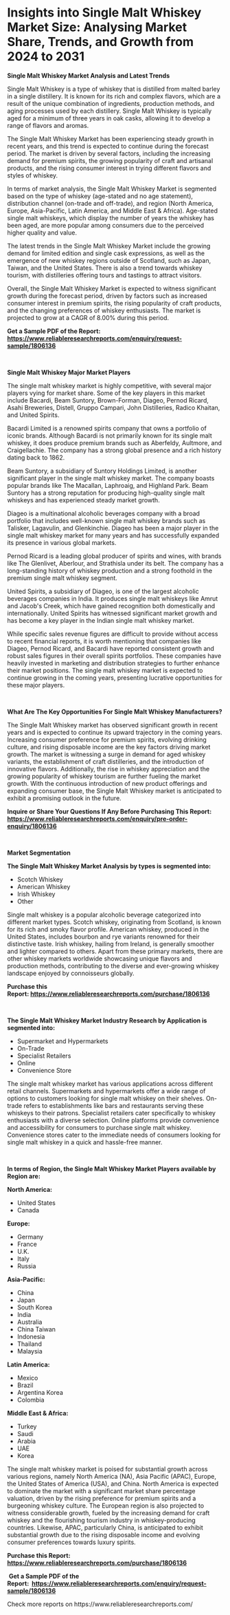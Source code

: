 <p><h1>Insights into Single Malt Whiskey Market Size: Analysing Market Share, Trends, and Growth from 2024 to 2031</h1></p><p><strong>Single Malt Whiskey Market Analysis and Latest Trends</strong></p>
<p><p>Single Malt Whiskey is a type of whiskey that is distilled from malted barley in a single distillery. It is known for its rich and complex flavors, which are a result of the unique combination of ingredients, production methods, and aging processes used by each distillery. Single Malt Whiskey is typically aged for a minimum of three years in oak casks, allowing it to develop a range of flavors and aromas.</p><p>The Single Malt Whiskey Market has been experiencing steady growth in recent years, and this trend is expected to continue during the forecast period. The market is driven by several factors, including the increasing demand for premium spirits, the growing popularity of craft and artisanal products, and the rising consumer interest in trying different flavors and styles of whiskey.</p><p>In terms of market analysis, the Single Malt Whiskey Market is segmented based on the type of whiskey (age-stated and no age statement), distribution channel (on-trade and off-trade), and region (North America, Europe, Asia-Pacific, Latin America, and Middle East & Africa). Age-stated single malt whiskeys, which display the number of years the whiskey has been aged, are more popular among consumers due to the perceived higher quality and value.</p><p>The latest trends in the Single Malt Whiskey Market include the growing demand for limited edition and single cask expressions, as well as the emergence of new whiskey regions outside of Scotland, such as Japan, Taiwan, and the United States. There is also a trend towards whiskey tourism, with distilleries offering tours and tastings to attract visitors.</p><p>Overall, the Single Malt Whiskey Market is expected to witness significant growth during the forecast period, driven by factors such as increased consumer interest in premium spirits, the rising popularity of craft products, and the changing preferences of whiskey enthusiasts. The market is projected to grow at a CAGR of 8.00% during this period.</p></p>
<p><strong>Get a Sample PDF of the Report:&nbsp; <a href="https://www.reliableresearchreports.com/enquiry/request-sample/1806136">https://www.reliableresearchreports.com/enquiry/request-sample/1806136</a></strong></p>
<p>&nbsp;</p>
<p><strong>Single Malt Whiskey Major Market Players</strong></p>
<p><p>The single malt whiskey market is highly competitive, with several major players vying for market share. Some of the key players in this market include Bacardi, Beam Suntory, Brown-Forman, Diageo, Pernod Ricard, Asahi Breweries, Distell, Gruppo Campari, John Distilleries, Radico Khaitan, and United Spirits.</p><p>Bacardi Limited is a renowned spirits company that owns a portfolio of iconic brands. Although Bacardi is not primarily known for its single malt whiskey, it does produce premium brands such as Aberfeldy, Aultmore, and Craigellachie. The company has a strong global presence and a rich history dating back to 1862.</p><p>Beam Suntory, a subsidiary of Suntory Holdings Limited, is another significant player in the single malt whiskey market. The company boasts popular brands like The Macallan, Laphroaig, and Highland Park. Beam Suntory has a strong reputation for producing high-quality single malt whiskeys and has experienced steady market growth.</p><p>Diageo is a multinational alcoholic beverages company with a broad portfolio that includes well-known single malt whiskey brands such as Talisker, Lagavulin, and Glenkinchie. Diageo has been a major player in the single malt whiskey market for many years and has successfully expanded its presence in various global markets.</p><p>Pernod Ricard is a leading global producer of spirits and wines, with brands like The Glenlivet, Aberlour, and Strathisla under its belt. The company has a long-standing history of whiskey production and a strong foothold in the premium single malt whiskey segment.</p><p>United Spirits, a subsidiary of Diageo, is one of the largest alcoholic beverages companies in India. It produces single malt whiskeys like Amrut and Jacob's Creek, which have gained recognition both domestically and internationally. United Spirits has witnessed significant market growth and has become a key player in the Indian single malt whiskey market.</p><p>While specific sales revenue figures are difficult to provide without access to recent financial reports, it is worth mentioning that companies like Diageo, Pernod Ricard, and Bacardi have reported consistent growth and robust sales figures in their overall spirits portfolios. These companies have heavily invested in marketing and distribution strategies to further enhance their market positions. The single malt whiskey market is expected to continue growing in the coming years, presenting lucrative opportunities for these major players.</p></p>
<p>&nbsp;</p>
<p><strong>What Are The Key Opportunities For Single Malt Whiskey Manufacturers?</strong></p>
<p><p>The Single Malt Whiskey market has observed significant growth in recent years and is expected to continue its upward trajectory in the coming years. Increasing consumer preference for premium spirits, evolving drinking culture, and rising disposable income are the key factors driving market growth. The market is witnessing a surge in demand for aged whiskey variants, the establishment of craft distilleries, and the introduction of innovative flavors. Additionally, the rise in whiskey appreciation and the growing popularity of whiskey tourism are further fueling the market growth. With the continuous introduction of new product offerings and expanding consumer base, the Single Malt Whiskey market is anticipated to exhibit a promising outlook in the future.</p></p>
<p><strong>Inquire or Share Your Questions If Any Before Purchasing This Report: <a href="https://www.reliableresearchreports.com/enquiry/pre-order-enquiry/1806136">https://www.reliableresearchreports.com/enquiry/pre-order-enquiry/1806136</a></strong></p>
<p>&nbsp;</p>
<p><strong>Market Segmentation</strong></p>
<p><strong>The Single Malt Whiskey Market Analysis by types is segmented into:</strong></p>
<p><ul><li>Scotch Whiskey</li><li>American Whiskey</li><li>Irish Whiskey</li><li>Other</li></ul></p>
<p><p>Single malt whiskey is a popular alcoholic beverage categorized into different market types. Scotch whiskey, originating from Scotland, is known for its rich and smoky flavor profile. American whiskey, produced in the United States, includes bourbon and rye variants renowned for their distinctive taste. Irish whiskey, hailing from Ireland, is generally smoother and lighter compared to others. Apart from these primary markets, there are other whiskey markets worldwide showcasing unique flavors and production methods, contributing to the diverse and ever-growing whiskey landscape enjoyed by connoisseurs globally.</p></p>
<p><strong>Purchase this Report:&nbsp;<a href="https://www.reliableresearchreports.com/purchase/1806136">https://www.reliableresearchreports.com/purchase/1806136</a></strong></p>
<p>&nbsp;</p>
<p><strong>The Single Malt Whiskey Market Industry Research by Application is segmented into:</strong></p>
<p><ul><li>Supermarket and Hypermarkets</li><li>On-Trade</li><li>Specialist Retailers</li><li>Online</li><li>Convenience Store</li></ul></p>
<p><p>The single malt whiskey market has various applications across different retail channels. Supermarkets and hypermarkets offer a wide range of options to customers looking for single malt whiskey on their shelves. On-trade refers to establishments like bars and restaurants serving these whiskeys to their patrons. Specialist retailers cater specifically to whiskey enthusiasts with a diverse selection. Online platforms provide convenience and accessibility for consumers to purchase single malt whiskey. Convenience stores cater to the immediate needs of consumers looking for single malt whiskey in a quick and hassle-free manner.</p></p>
<p>&nbsp;</p>
<p><strong>In terms of Region, the Single Malt Whiskey Market Players available by Region are:</strong></p>
<p>
    <p> <strong> North America: </strong>
        <ul>
            <li>United States</li>
            <li>Canada</li>
        </ul>
        </p> 
    <p> <strong> Europe: </strong>
        <ul>
            <li>Germany</li>
            <li>France</li>
            <li>U.K.</li>
            <li>Italy</li>
            <li>Russia</li>
        </ul>
        </p> 
    <p> <strong> Asia-Pacific: </strong>
        <ul>
            <li>China</li>
            <li>Japan</li>
            <li>South Korea</li>
            <li>India</li>
            <li>Australia</li>
            <li>China Taiwan</li>
            <li>Indonesia</li>
            <li>Thailand</li>
            <li>Malaysia</li>
        </ul>
        </p> 
    <p> <strong> Latin America: </strong>
        <ul>
            <li>Mexico</li>
            <li>Brazil</li>
            <li>Argentina Korea</li>
            <li>Colombia</li>
        </ul>
        </p> 
    <p> <strong> Middle East & Africa: </strong>
        <ul>
            <li>Turkey</li>
            <li>Saudi</li>
            <li>Arabia</li>
            <li>UAE</li>
            <li>Korea</li>
        </ul>
    </p>
    </p>
<p><p>The single malt whiskey market is poised for substantial growth across various regions, namely North America (NA), Asia Pacific (APAC), Europe, the United States of America (USA), and China. North America is expected to dominate the market with a significant market share percentage valuation, driven by the rising preference for premium spirits and a burgeoning whiskey culture. The European region is also projected to witness considerable growth, fueled by the increasing demand for craft whiskey and the flourishing tourism industry in whiskey-producing countries. Likewise, APAC, particularly China, is anticipated to exhibit substantial growth due to the rising disposable income and evolving consumer preferences towards luxury spirits.</p></p>
<p><strong>Purchase this Report: <a href="https://www.reliableresearchreports.com/purchase/1806136">https://www.reliableresearchreports.com/purchase/1806136</a></strong></p>
<p>&nbsp;<strong>Get a Sample PDF of the Report:&nbsp;&nbsp;<a href="https://www.reliableresearchreports.com/enquiry/request-sample/1806136">https://www.reliableresearchreports.com/enquiry/request-sample/1806136</a></strong></p>
<p><strong></strong></p>
<p>Check more reports on https://www.reliableresearchreports.com/</p>
